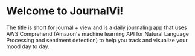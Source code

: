 # Welcome to JournalVi!
The title is short for journal + view and is a daily journaling app that uses AWS Comprehend (Amazon's machine learning API for Natural Language Processing and sentiment detection) to help you track and visualize your mood day to day.


